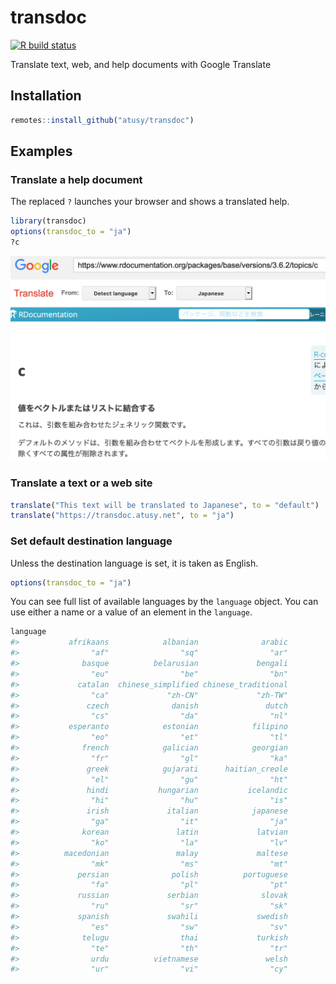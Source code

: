 
<!-- README.md is generated from README.Rmd. Please edit that file -->

# transdoc

<!-- badges: start -->

[![R build
status](https://github.com/atusy/transdoc/workflows/R-CMD-check/badge.svg)](https://github.com/atusy/transdoc/actions)
<!-- badges: end -->

Translate text, web, and help documents with Google Translate

## Installation

``` r
remotes::install_github("atusy/transdoc")
```

<!--

You can install the released version of transdoc from [CRAN](https://CRAN.R-project.org) with:

``` r
install.packages("transdoc")
```

-->

## Examples

### Translate a help document

The replaced `?` launches your browser and shows a translated help.

``` r
library(transdoc)
options(transdoc_to = "ja")
?c
```

![](man/figures/transdoc-example.png)

### Translate a text or a web site

``` r
translate("This text will be translated to Japanese", to = "default")
translate("https://transdoc.atusy.net", to = "ja")
```

### Set default destination language

Unless the destination language is set, it is taken as English.

``` r
options(transdoc_to = "ja")
```

You can see full list of available languages by the `language` object.
You can use either a name or a value of an element in the `language`.

``` r
language
#>           afrikaans            albanian              arabic         azerbaijani 
#>                "af"                "sq"                "ar"                "az" 
#>              basque          belarusian             bengali           bulgarian 
#>                "eu"                "be"                "bn"                "bg" 
#>             catalan  chinese_simplified chinese_traditional            croatian 
#>                "ca"             "zh-CN"             "zh-TW"                "hr" 
#>               czech              danish               dutch             english 
#>                "cs"                "da"                "nl"                "en" 
#>           esperanto            estonian            filipino             finnish 
#>                "eo"                "et"                "tl"                "fi" 
#>              french            galician            georgian              german 
#>                "fr"                "gl"                "ka"                "de" 
#>               greek            gujarati      haitian_creole              hebrew 
#>                "el"                "gu"                "ht"                "iw" 
#>               hindi           hungarian           icelandic          indonesian 
#>                "hi"                "hu"                "is"                "id" 
#>               irish             italian            japanese             kannada 
#>                "ga"                "it"                "ja"                "kn" 
#>              korean               latin             latvian          lithuanian 
#>                "ko"                "la"                "lv"                "lt" 
#>          macedonian               malay             maltese           norwegian 
#>                "mk"                "ms"                "mt"                "no" 
#>             persian              polish          portuguese            romanian 
#>                "fa"                "pl"                "pt"                "ro" 
#>             russian             serbian              slovak           slovenian 
#>                "ru"                "sr"                "sk"                "sl" 
#>             spanish             swahili             swedish               tamil 
#>                "es"                "sw"                "sv"                "ta" 
#>              telugu                thai             turkish           ukrainian 
#>                "te"                "th"                "tr"                "uk" 
#>                urdu          vietnamese               welsh             yiddish 
#>                "ur"                "vi"                "cy"                "yi"
```

